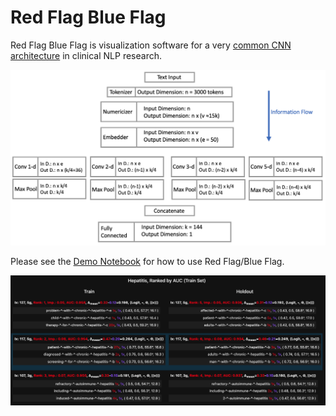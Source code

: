 # Red Flag Blue Flag

Red Flag Blue Flag is visualization software for a very [common CNN architecture](https://arxiv.org/abs/1408.5882) in clinical NLP research.

![architecture](architecture.png)

Please see the [Demo Notebook](Demo_Red_Flag_Blue_Flag.ipynb) for how to use Red Flag/Blue Flag.

![results image](sample_image.png)